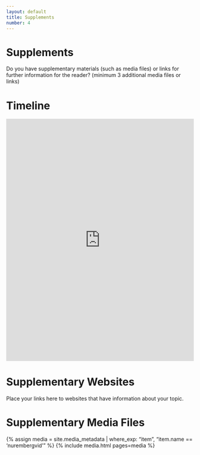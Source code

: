 ```yaml
---
layout: default
title: Supplements
number: 4
---
```


# Supplements

Do you have supplementary materials (such as media files) or links for further information for the reader? (minimum 3 additional media files or links)

# Timeline

<iframe class='timeline-iframe' src='https://cdn.knightlab.com/libs/timeline3/latest/embed/index.html?source=1eg1BfdQVPwX_zLjttUXqMwWOeXI6uM8saoYlE_vK_Iw&font=Default&lang=en&initial_zoom=2&height=650' width='100%' height='650' webkitallowfullscreen mozallowfullscreen allowfullscreen frameborder='0'></iframe>

# Supplementary Websites

Place your links here to websites that have information about your topic.

# Supplementary Media Files

{% assign media = site.media_metadata | where_exp: “item”, “item.name == ‘nurembergvid’” %}
{% include media.html pages=media %}
